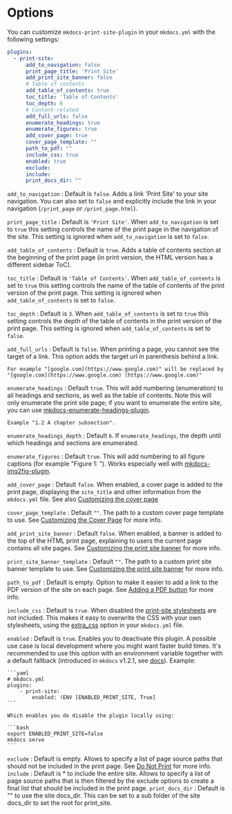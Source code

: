 # Options

You can customize `mkdocs-print-site-plugin` in your `mkdocs.yml` with the following settings:

```yaml
plugins:
  - print-site:
      add_to_navigation: false
      print_page_title: 'Print Site'
      add_print_site_banner: false
      # Table of contents
      add_table_of_contents: true
      toc_title: 'Table of Contents'
      toc_depth: 6
      # Content-related
      add_full_urls: false
      enumerate_headings: true
      enumerate_figures: true
      add_cover_page: true
      cover_page_template: ""
      path_to_pdf: ""
      include_css: true
      enabled: true
      exclude:
      include:
      print_docs_dir: ""
```

`add_to_navigation`
:   Default is `false`. Adds a link 'Print Site' to your site navigation. You can also set to `false` and explicitly include the link in your navigation (`/print_page` or `/print_page.html`).

`print_page_title`
:   Default is `'Print Site'`. When `add_to_navigation` is set to `true` this setting controls the name of the print page in the navigation of the site. This setting is ignored when `add_to_navigation` is set to `false`.

`add_table_of_contents`
:   Default is `true`. Adds a table of contents section at the beginning of the print page (in print version, the HTML version has a different sidebar ToC).

`toc_title`
:   Default is `'Table of Contents'`. When `add_table_of_contents` is set to `true` this setting controls the name of the table of contents of the print version of the print page. This setting is ignored when `add_table_of_contents` is set to `false`.

`toc_depth`
:   Default is `3`. When `add_table_of_contents` is set to `true` this setting controls the depth of the table of contents in the print version of the print page. This setting is ignored when `add_table_of_contents` is set to `false`.

`add_full_urls`
:   Default is `false`. When printing a page, you cannot see the target of a link. This option adds the target url in parenthesis behind a link.

    For example "[google.com](https://www.google.com)" will be replaced by "[google.com](https://www.google.com) (https://www.google.com)"

`enumerate_headings`
:   Default `true`. This will add numbering (enumeration) to all headings and sections, as well as the table of contents. Note this will only enumerate the print site page; if you want to enumerate the entire site, you can use [mkdocs-enumerate-headings-plugin](https://github.com/timvink/mkdocs-enumerate-headings-plugin).

    Example "1.2 A chapter subsection".

`enumerate_headings_depth`
:   Default `6`. If `enumerate_headings`, the depth until which headings and sections are enumerated.

`enumerate_figures`
:   Default `true`. This will add numbering to all figure captions (for example "Figure 1: <caption>"). Works especially well with [mkdocs-img2fig-plugin](https://github.com/stuebersystems/mkdocs-img2fig-plugin).

`add_cover_page`
:   Default `false`. When enabled, a cover page is added to the print page, displaying the `site_title` and other information from the `mkdocs.yml` file. See also [Customizing the cover page](how-to/cover_page.md)

`cover_page_template`
:   Default `""`. The path to a custom cover page template to use. See [Customizing the Cover Page](how-to/cover_page.md) for more info.

`add_print_site_banner`
:   Default `false`. When enabled, a banner is added to the top of the HTML print page, explaining to users the current page contains all site pages. See [Customizing the print site banner](how-to/banner.md) for more info.

`print_site_banner_template`
:   Default `""`. The path to a custom print site banner template to use. See [Customizing the print site banner](how-to/banner.md) for more info.

`path_to_pdf`
: Default is empty. Option to make it easier to add a link to the PDF version of the site on each page. See [Adding a PDF button](how-to/pdf_button.md) for more info.

`include_css`
: Default is `true`. When disabled the [print-site stylesheets](https://github.com/timvink/mkdocs-print-site-plugin/tree/master/mkdocs_print_site_plugin/css) are not included. This makes it easy to overwrite the CSS with your own stylesheets, using the [extra_css](https://www.mkdocs.org/user-guide/configuration/#extra_css) option in your `mkdocs.yml` file.

`enabled`
: Default is `true`. Enables you to deactivate this plugin. A possible use case is local development where you might want faster build times. It's recommended to use this option with an environment variable together with a default fallback (introduced in `mkdocs` v1.2.1, see [docs](https://www.mkdocs.org/user-guide/configuration/#environment-variables)). Example:

    ```yaml
    # mkdocs.yml
    plugins:
        - print-site:
            enabled: !ENV [ENABLED_PRINT_SITE, True]
    ```

    Which enables you do disable the plugin locally using:

    ```bash
    export ENABLED_PRINT_SITE=false
    mkdocs serve
    ```

`exclude`
: Default is empty. Allows to specify a list of page source paths that should not be included in the print page. See [Do Not Print](how-to/do_not_print.md#ignoring-an-entire-page) for more info.
`include`
: Default is * to include the entire site. Allows to specify a list of page source paths that is then filtered by the exclude options to create a final list that should be included in the print page. 
`print_docs_dir`
: Default is "" to use the site docs_dir.  This can be set to a sub folder of the site docs_dir to set the root for print_site.  